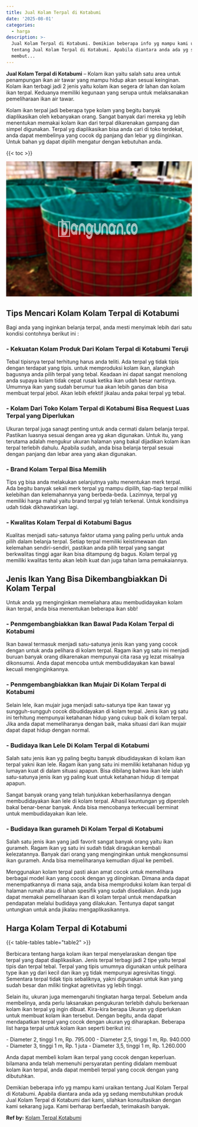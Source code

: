 ```yaml
---
title: Jual Kolam Terpal di Kotabumi
date: '2025-08-01'
categories:
  - harga
description: >-
  Jual Kolam Terpal di Kotabumi. Demikian beberapa info yg mampu kami uraikan
  tentang Jual Kolam Terpal di Kotabumi. Apabila diantara anda ada yg sedang
  membut...
---
```


**Jual Kolam Terpal di Kotabumi** – Kolam ikan yaitu salah satu area untuk penampungan ikan air tawar yang mampu hidup akan sesuai keinginan. Kolam ikan terbagi jadi 2 jenis yaitu kolam ikan segera dr lahan dan kolam ikan terpal. Keduanya memiliki kegunaan yang serupa untuk melaksanakan pemeliharaan ikan air tawar.

Kolam ikan terpal jadi beberapa type kolam yang begitu banyak diaplikasikan oleh kebanyakan orang. Sangat banyak dari mereka yg lebih menentukan memakai kolam ikan dari terpal dikarenakan gampang dan simpel digunakan. Terpal yg diaplikasikan bisa anda cari di toko terdekat, anda dapat membelinya yang cocok dg panjang dan lebar yg diinginkan. Untuk bahan yg dapat dipilih mengatur dengan kebutuhan anda.

{{< toc >}}

![Jual Kolam Terpal di Kotabumi](/images/jual-kolam-terpal-41.png)

## Tips Mencari Kolam Kolam Terpal di Kotabumi

Bagi anda yang inginkan belanja terpal, anda mesti menyimak lebih dari satu kondisi contohnya berikut ini :

### \- Kekuatan Kolam Produk Dari Kolam Terpal di Kotabumi Teruji

Tebal tipisnya terpal terhitung harus anda teliti. Ada terpal yg tidak tipis dengan terdapat yang tipis. untuk memproduksi kolam ikan, alangkah bagusnya anda pilih terpal yang tebal. Keadaan ini dapat sangat menolong anda supaya kolam tidak cepat rusak ketika ikan udah besar nantinya. Umumnya ikan yang sudah berumur tua akan lebih ganas dan bisa membuat terpal jebol. Akan lebih efektif jikalau anda pakai terpal yg tebal.

### \- Kolam Dari Toko Kolam Terpal di Kotabumi Bisa Request Luas Terpal yang Diperlukan

Ukuran terpal juga sanagt penting untuk anda cermati dalam belanja terpal. Pastikan luasnya sesuai dengan area yg akan digunakan. Untuk itu, yang terutama adalah mengukur ukuran halaman yang bakal dijadikan kolam ikan terpal terlebih dahulu. Apabila sudah, anda bisa belanja terpal sesuai dengan panjang dan lebar area yang akan digunakan.

### \- Brand Kolam Terpal Bisa Memilih

Tips yg bisa anda melakukan selanjutnya yaitu menentukan merk terpal. Ada begitu banyak sekali merk terpal yg mampu dipilih, tiap-tiap terpal miliki kelebihan dan kelemahannya yang berbeda-beda. Lazimnya, terpal yg memiliki harga mahal yaitu brand terpal yg telah terkenal. Untuk kondisinya udah tidak dikhawatirkan lagi.

### \- Kwalitas Kolam Terpal di Kotabumi Bagus

Kualitas menjadi satu-satunya faktor utama yang paling perlu untuk anda pilih dalam belanja terpal. Setiap terpal memiliki keistimewaan dan kelemahan sendiri-sendiri, pastikan anda pilih terpal yang sangat berkwalitas tinggi agar ikan bisa ditampung dg bagus. Kolam terpal yg memiliki kwalitas tentu akan lebih kuat dan juga tahan lama pemakaiannya.

## Jenis Ikan Yang Bisa Dikembangbiakkan Di Kolam Terpal

Untuk anda yg menginginkan memeliahara atau membudidayakan kolam ikan terpal, anda bisa menentukan beberapa ikan sbb!

### \- Penmgembangbiakkan Ikan Bawal Pada Kolam Terpal di Kotabumi

Ikan bawal termasuk menjadi satu-satunya jenis ikan yang yang cocok dengan untuk anda pelihara di kolam terpal. Ragam ikan yg satu ini menjadi buruan banyak orang dikarenakan mempunyai cita rasa yg lezat misalnya dikonsumsi. Anda dapat mencoba untuk membudidayakan kan bawal kecuali menginginkannya.

### \- Penmgembangbiakkan Ikan Mujair Di Kolam Terpal di Kotabumi

Selain lele, ikan mujair juga menjadi satu-satunya tipe ikan tawar yg sungguh-sungguh cocok dibudidayakan di kolam terpal. Jenis ikan yg satu ini terhitung mempunyai ketahanan hidup yang cukup baik di kolam terpal. Jika anda dapat memeliharanya dengan baik, maka situasi dari ikan mujair dapat dapat hidup dengan normal.

### \- Budidaya Ikan Lele Di Kolam Terpal di Kotabumi

Salah satu jenis ikan yg paling begitu banyak dibudidayakan di kolam ikan terpal yakni ikan lele. Ragam ikan yang satu ini memiliki ketahanan hidup yg lumayan kuat di dalam situasi apapun. Bisa dibilang bahwa ikan lele ialah satu-satunya jenis ikan yg paling kuat untuk ketahanan hidup di tempat apapun.

Sangat banyak orang yang telah tunjukkan keberhasilannya dengan membudidayakan ikan lele di kolam terpal. Alhasil keuntungan yg diperoleh bakal benar-benar banyak. Anda bisa mencobanya terkecuali berminat untuk membudidayakan ikan lele.

### \- Budidaya Ikan gurameh Di Kolam Terpal di Kotabumi

Salah satu jenis ikan yang jadi favorit sangat banyak orang yaitu ikan gurameh. Ragam ikan yg satu ini sudah tidak diragukan kembali kelezatannya. Banyak dari orang yang menginginkan untuk mengkonsumsi ikan gurameh. Anda bisa memeliharanya kemudian dijual ke pembeli.

Menggunakan kolam terpal pasti akan amat cocok untuk memelihara berbagai model ikan yang cocok dengan yg diinginkan. Dimana anda dapat menempatkannya di mana saja, anda bisa memproduksi kolam ikan terpal di halaman rumah atau di lahan spesifik yang sudah disediakan. Anda juga dapat memakai pemeliharaan ikan di kolam terpal untuk mendapatkan pendapatan melalui budidaya yang dilakukan. Tentunya dapat sangat untungkan untuk anda jikalau mengaplikasikannya.

## Harga Kolam Terpal di Kotabumi

{{< table-tables table="table2" >}}

Berbicara tentang harga kolam ikan terpal menyelaraskan dengan tipe terpal yang dapat diaplikasikan. Jenis terpal terbagi jadi 2 tipe yaitu terpal tipis dan terpal tebal. Terpal yang tipis umumnya digunakan untuk pelihara type ikan yg dari kecil dan ikan yg tidak mempunyai agresivitas tinggi. Sementara terpal tidak tipis sebaliknya, yakni digunakan untuk ikan yang sudah besar dan miliki tingkat agretivitas yg lebih tinggi.

Selain itu, ukuran juga memengaruhi tingkatan harga terpal. Sebelum anda membelinya, anda perlu laksanakan pengukuran terlebih dahulu berkenaan kolam ikan terpal yg ingin dibuat. Kira-kira berapa Ukuran yg diperlukan untuk membuat kolam ikan tersebut. Dengan begitu, anda dapat mendapatkan terpal yang cocok dengan ukuran yg diharapkan. Beberapa list harga terpal untuk kolam ikan seperti berikut ini:

\- Diameter 2, tinggi 1 m, Rp. 795.000 - Diameter 2,5, tinggi 1 m, Rp. 940.000 - Diameter 3, tinggi 1 m, Rp. 1 juta - Diameter 3,5, tinggi 1 m, Rp. 1.260.000

Anda dapat membeli kolam ikan terpal yang cocok dengan keperluan. bilamana anda telah memenuhi persyaratan penting didalam membuat kolam ikan terpal, anda dapat membeli terpal yang cocok dengan yang dibutuhkan.

Demikian beberapa info yg mampu kami uraikan tentang Jual Kolam Terpal di Kotabumi. Apabila diantara anda ada yg sedang membutuhkan produk Jual Kolam Terpal di Kotabumi dari kami, silahkan konsultasikan dengan kami sekarang juga. Kami berharap berfaedah, terimakasih banyak.

**Ref by:** [Kolam Terpal Kotabumi](https://id.wikipedia.org/wiki/Kolam)
